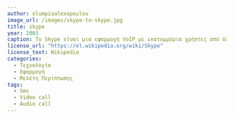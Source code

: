 ```yaml
---
author: olumpiaalexopoulou
image_url: /images/skype-to-skype.jpg
title: skype
year: 2003
caption: Το Skype είναι μια εφαρμογή VoIP με εκατομμύρια χρήστες από όλον τον κόσμο. Αρχικά ήταν για επικοινωνία από υπολογιστή σε υπολογιστή. Πλέον προσφέρει κλήσεις σε οποιοδήποτε μέρος του κόσμου, σε οποιοδήποτε δίκτυο τηλεφωνίας, σταθερής και κινητής, με χαμηλές χρεώσεις, δυνατότητα αποστολής sms, αποστολής αρχείων και δυνατότητα βιντεοκλήσης. Διατίθεται σε εκδόσεις για Windows, Mac και Linux και για τις πλατφόρμες φορητών συσκευών Android, και iOS όπως επίσης και στην κονσόλα βιντεοπαιχνιδιών της Microsoft, Xbox ONE, Πρώτα κυκλοφόρησε τον Αύγουστο του 2003.Το Skype επιτρέπει στους χρήστες να επικοινωνούν μέσω του Διαδικτύου με φωνή χρησιμοποιώντας ένα μικρόφωνο, ένα βίντεο χρησιμοποιώντας μια κάμερα web και μέσω άμεσων μηνυμάτων. Οι κλήσεις Skype-to-Skype σε άλλους χρήστες είναι δωρεάν.
license_url: "https://el.wikipedia.org/wiki/Skype"
license_text: Wikipedia
categories:
  - Τεχνολογία
  - Εφαρμογή
  - Μελέτη Περίπτωσης
tags:
  - Sms
  - Video call
  - Audio call
---
```

